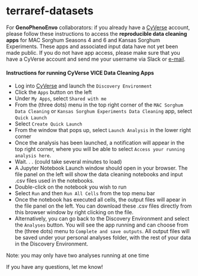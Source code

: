 # terraref-datasets

For **GenoPhenoEnvo** collaborators: if you already have a [CyVerse](https://cyverse.org/) account, please follow these instructions to access the **reproducible data cleaning apps** for MAC Sorghum Seasons 4 and 6 and Kansas Sorghum Experiments. These apps and associated input data have not yet been made public. If you do not have app access, please make sure that you have a CyVerse account and send me your username via Slack or [e-mail](mailto:ejcain@arizona.edu).

#### Instructions for running CyVerse VICE Data Cleaning Apps

- Log into [CyVerse](https://cyverse.org/) and launch the `Discovery Environment`
- Click the `Apps` button on the left
- Under `My Apps`, select `Shared with me`
- From the (three dots) menu in the top right corner of the `MAC Sorghum Data Cleaning` or `Kansas Sorghum Experiments Data Cleaning` app, select `Quick Launch`
- Select `Create Quick Launch`
- From the window that pops up, select `Launch Analysis` in the lower right corner
- Once the analysis has been launched, a notification will appear in the top right corner, where you will be able to select `Access your running analysis here`.
- Wait. . . (could take several minutes to load)
- A Jupyter Notebook Launch window should open in your browser. The file panel on the left will show the data cleaning notebooks and input .csv files used in the notebooks.
- Double-click on the notebook you wish to run
- Select `Run` and then `Run All Cells` from the top menu bar
- Once the notebook has executed all cells, the output files will apear in the file panel on the left. You can download these .csv files directly from this browser window by right clicking on the file.
- Alternatively, you can go back to the Discovery Environment and select the `Analyses` button. You will see the app running and can choose from the (three dots) menu to `Complete and save outputs`. All output files will be saved under your personal analyses folder, with the rest of your data in the Discovery Environment.

Note: you may only have two analyses running at one time

If you have any questions, let me know!
